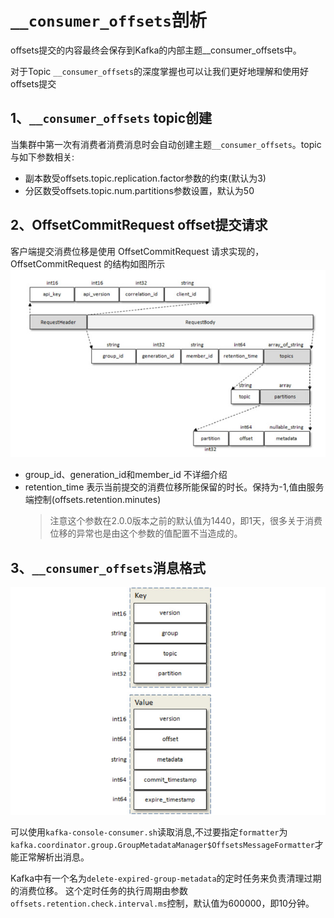 # `__consumer_offsets`剖析

offsets提交的内容最终会保存到Kafka的内部主题__consumer_offsets中。

对于Topic `__consumer_offsets`的深度掌握也可以让我们更好地理解和使用好offsets提交

## 1、`__consumer_offsets` topic创建
当集群中第一次有消费者消费消息时会自动创建主题`__consumer_offsets`。topic与如下参数相关:
- 副本数受offsets.topic.replication.factor参数的约束(默认为3)
- 分区数受offsets.topic.num.partitions参数设置，默认为50

 

## 2、OffsetCommitRequest offset提交请求
客户端提交消费位移是使用 OffsetCommitRequest 请求实现的，OffsetCommitRequest 的结构如图所示
![](img/__consumer_offsets剖析_images/OffsetCommitRequest-Struct.png)
- group_id、generation_id和member_id 不详细介绍
- retention_time 表示当前提交的消费位移所能保留的时长。保持为-1,值由服务端控制(offsets.retention.minutes)
    > 注意这个参数在2.0.0版本之前的默认值为1440，即1天，很多关于消费位移的异常也是由这个参数的值配置不当造成的。

## 3、`__consumer_offsets`消息格式
![](img/__consumer_offsets剖析_images/__consumer_offsets-message-struct.png)

可以使用`kafka-console-consumer.sh`读取消息,不过要指定`formatter`为`kafka.coordinator.group.GroupMetadataManager$OffsetsMessageFormatter`才能正常解析出消息。

Kafka中有一个名为`delete-expired-group-metadata`的定时任务来负责清理过期的消费位移。
这个定时任务的执行周期由参数`offsets.retention.check.interval.ms`控制，默认值为600000，即10分钟。